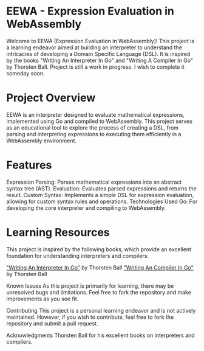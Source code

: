 # EEWA - Expression Evaluation in WebAssembly

Welcome to EEWA (Expression Evaluation in WebAssembly)! This project is a learning endeavor aimed at building an interpreter to understand the intricacies of developing a Domain Specific Language (DSL). It is inspired by the books "Writing An Interpreter In Go" and "Writing A Compiler In Go" by Thorsten Ball. Project is still a work in progress. I wish to complete it someday soon. 

# Project Overview
EEWA is an interpreter designed to evaluate mathematical expressions, implemented using Go and compiled to WebAssembly. This project serves as an educational tool to explore the process of creating a DSL, from parsing and interpreting expressions to executing them efficiently in a WebAssembly environment.

# Features
Expression Parsing: Parses mathematical expressions into an abstract syntax tree (AST).
Evaluation: Evaluates parsed expressions and returns the result.
Custom Syntax: Implements a simple DSL for expression evaluation, allowing for custom syntax rules and operations.
Technologies Used
Go: For developing the core interpreter and compiling to WebAssembly.

# Learning Resources
This project is inspired by the following books, which provide an excellent foundation for understanding interpreters and compilers:

["Writing An Interpreter In Go"](https://interpreterbook.com) by Thorsten Ball
["Writing An Compiler In Go"](https://compilerbook.com) by Thorsten Ball

Known Issues
As this project is primarily for learning, there may be unresolved bugs and limitations. Feel free to fork the repository and make improvements as you see fit.

Contributing
This project is a personal learning endeavor and is not actively maintained. However, if you wish to contribute, feel free to fork the repository and submit a pull request.

Acknowledgments
Thorsten Ball for his excellent books on interpreters and compilers.
